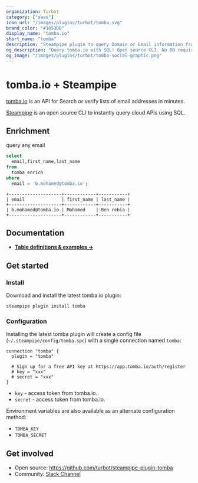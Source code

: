 ```yaml
---
organization: Turbot
category: ["saas"]
icon_url: "/images/plugins/turbot/tomba.svg"
brand_color: "#1853DB"
display_name: "tomba.io"
short_name: "tomba"
description: "Steampipe plugin to query Domain or Email information from tomba.io."
og_description: "Query tomba.io with SQL! Open source CLI. No DB required."
og_image: "/images/plugins/turbot/tomba-social-graphic.png"
---
```


# tomba.io + Steampipe

[tomba.io](https://tomba.io) is an API for Search or verify lists of email addresses in minutes.

[Steampipe](https://steampipe.io) is an open source CLI to instantly query cloud APIs using SQL.

## Enrichment

query any email

```sql
select
  email,first_name,last_name
from
  tomba_enrich
where
  email = 'b.mohamed@tomba.io';
```

```
+--------------------+------------+-----------+
| email              | first_name | last_name |
+--------------------+------------+-----------+
| b.mohamed@tomba.io | Mohamed    | Ben rebia |
+--------------------+------------+-----------+
```

## Documentation

- **[Table definitions & examples →](/plugins/turbot/tomba/tables)**

## Get started

### Install

Download and install the latest tomba.io plugin:

```bash
steampipe plugin install tomba
```

### Configuration

Installing the latest tomba plugin will create a config file (`~/.steampipe/config/tomba.spc`) with a single connection named `tomba`:

```hcl
connection "tomba" {
  plugin = "tomba"

  # Sign up for a free API key at https://app.tomba.io/auth/register
  # key = "xxx"
  # secret = "xxx"
}
```

- `key` -  access token from tomba.io.
- `secret` -  access token from tomba.io.

Environment variables are also available as an alternate configuration method:

* `TOMBA_KEY`
* `TOMBA_SECRET`

## Get involved

- Open source: https://github.com/turbot/steampipe-plugin-tomba
- Community: [Slack Channel](https://steampipe.io/community/join)
